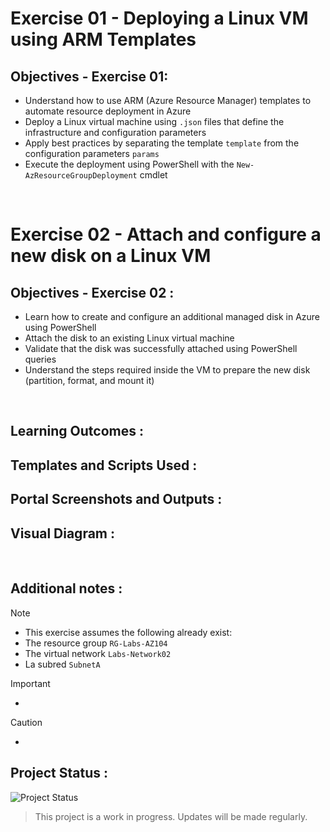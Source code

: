 # Exercise 01 - Deploying a Linux VM using ARM Templates

## Objectives - Exercise 01:

- Understand how to use ARM (Azure Resource Manager) templates to automate resource deployment in Azure
- Deploy a Linux virtual machine using `.json` files that define the infrastructure and configuration parameters
- Apply best practices by separating the template `template` from the configuration parameters `params`
- Execute the deployment using PowerShell with the `New-AzResourceGroupDeployment` cmdlet

<br>

# Exercise 02 - Attach and configure a new disk on a Linux VM

## Objectives - Exercise 02 :

- Learn how to create and configure an additional managed disk in Azure using PowerShell
- Attach the disk to an existing Linux virtual machine
- Validate that the disk was successfully attached using PowerShell queries
- Understand the steps required inside the VM to prepare the new disk (partition, format, and mount it)

<br>

## Learning Outcomes :




## Templates and Scripts Used :



## Portal Screenshots and Outputs :



## Visual Diagram :

<br>

## Additional notes :

>[!NOTE]
>- This exercise assumes the following already exist:
>- The resource group `RG-Labs-AZ104`
>- The virtual network `Labs-Network02`
>- La subred `SubnetA`


>[!IMPORTANT]
>-


>[!CAUTION]
>-



## Project Status :

![Project Status](https://img.shields.io/badge/status-in%20progress-yellow)

> This project is a work in progress. Updates will be made regularly.
> 